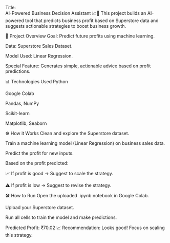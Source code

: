 Title:  
      AI-Powered Business Decision Assistant 📈🤖
      This project builds an AI-powered tool that predicts business profit based on Superstore data and suggests actionable strategies to boost business growth.

🚀 Project Overview
Goal: Predict future profits using machine learning.

Data: Superstore Sales Dataset.

Model Used: Linear Regression.

Special Feature: Generates simple, actionable advice based on profit predictions.

📊 Technologies Used
Python

Google Colab

Pandas, NumPy

Scikit-learn

Matplotlib, Seaborn

⚙️ How it Works
Clean and explore the Superstore dataset.

Train a machine learning model (Linear Regression) on business sales data.

Predict the profit for new inputs.

Based on the profit predicted:

📈 If profit is good → Suggest to scale the strategy.

⚠️ If profit is low → Suggest to revise the strategy.

🛠️ How to Run
Open the uploaded .ipynb notebook in Google Colab.

Upload your Superstore dataset.

Run all cells to train the model and make predictions.

Predicted Profit: ₹70.02
📈 Recommendation: Looks good! Focus on scaling this strategy.
